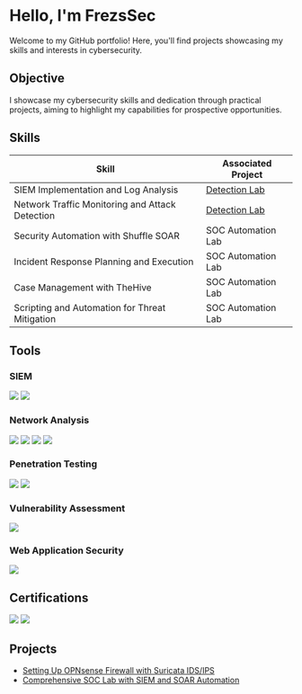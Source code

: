 # Hello, I'm FrezsSec
Welcome to my GitHub portfolio! Here, you'll find projects showcasing my skills and interests in cybersecurity.

## Objective
I showcase my cybersecurity skills and dedication through practical projects, aiming to highlight my capabilities for prospective opportunities.
## Skills

| Skill                                         | Associated Project         |
|-----------------------------------------------|----------------------------|
| SIEM Implementation and Log Analysis          | <a href="https://google.com">Detection Lab</a>|
| Network Traffic Monitoring and Attack Detection | <a href="https://google.com">Detection Lab</a>|
| Security Automation with Shuffle SOAR         | SOC Automation Lab|
| Incident Response Planning and Execution      | SOC Automation Lab|
| Case Management with TheHive                  | SOC Automation Lab|
| Scripting and Automation for Threat Mitigation | SOC Automation Lab|

## Tools
### SIEM
<div>
    <img src="https://img.shields.io/badge/-Splunk-000000?&style=for-the-badge&logo=Splunk&logoColor=white" />
    <img src="https://img.shields.io/badge/-Wazuh-5A33A5?&style=for-the-badge&logo=Wazuh&logoColor=white" />
</div>

### Network Analysis
<div>
    <img src="https://img.shields.io/badge/-Wireshark-1679A7?&style=for-the-badge&logo=Wireshark&logoColor=white" />
    <img src="https://img.shields.io/badge/-TCPDump-054FA2?&style=for-the-badge&logo=TCPDump&logoColor=white" />
    <img src="https://img.shields.io/badge/-Suricata-EF3B2D?&style=for-the-badge&logo=Suricata&logoColor=white" />
    <img src="https://img.shields.io/badge/-Snort-EC5840?&style=for-the-badge&logo=Snort&logoColor=white" />
</div>

### Penetration Testing
<div>
    <img src="https://img.shields.io/badge/-Nmap-4C98D2?&style=for-the-badge&logo=Nmap&logoColor=white" />
    <img src="https://img.shields.io/badge/-Metasploit-35495E?&style=for-the-badge&logo=Metasploit&logoColor=white" />
</div>

### Vulnerability Assessment
<div>
    <img src="https://img.shields.io/badge/-Nessus-00C8FF?&style=for-the-badge&logo=Tenable&logoColor=white" />
</div>

### Web Application Security
<div>
    <img src="https://img.shields.io/badge/-Burp%20Suite-FF6347?&style=for-the-badge&logo=BurpSuite&logoColor=white" />
</div>

## Certifications
<div>
    <img src="https://img.shields.io/badge/-eLearnSecurity%20Junior%20Penetration%20Tester%20(eJPTv2)-3498DB?style=for-the-badge" />
    <img src="https://img.shields.io/badge/-Google%20Cyber%20Security-4285F4?style=for-the-badge&logo=Google&logoColor=white&color=FF0000" />
</div>

## Projects
- <a href="https://github.com/FrezsSec/Setting-Up-OPNsense-Firewall-with-Suricata-IDS-IPS">Setting Up OPNsense Firewall with Suricata IDS/IPS
- <a href="https://github.com/FrezsSec/SOC-Lab-with-SIEM-and-SOAR-Automation">Comprehensive SOC Lab with SIEM and SOAR Automation
</a> 
